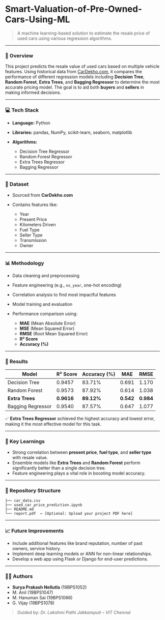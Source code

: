 # Smart-Valuation-of-Pre-Owned-Cars-Using-ML

> A machine learning-based solution to estimate the resale price of used cars using various regression algorithms.

---

### 📌 Overview

This project predicts the resale value of used cars based on multiple vehicle features. Using historical data from [CarDekho.com](https://www.cardekho.com), it compares the performance of different regression models including **Decision Tree**, **Random Forest**, **Extra Trees**, and **Bagging Regressor** to determine the most accurate pricing model. The goal is to aid both **buyers** and **sellers** in making informed decisions.

---

### 💻 Tech Stack

* **Language:** Python
* **Libraries:** pandas, NumPy, scikit-learn, seaborn, matplotlib
* **Algorithms:**

  * Decision Tree Regressor
  * Random Forest Regressor
  * Extra Trees Regressor
  * Bagging Regressor

---

### 🧪 Dataset

* Sourced from **CarDekho.com**
* Contains features like:

  * Year
  * Present Price
  * Kilometers Driven
  * Fuel Type
  * Seller Type
  * Transmission
  * Owner

---

### 📊 Methodology

* Data cleaning and preprocessing
* Feature engineering (e.g., `no_year`, one-hot encoding)
* Correlation analysis to find most impactful features
* Model training and evaluation
* Performance comparison using:

  * **MAE** (Mean Absolute Error)
  * **MSE** (Mean Squared Error)
  * **RMSE** (Root Mean Squared Error)
  * **R² Score**
  * **Accuracy (%)**

---

### 🏁 Results

| Model             | R² Score   | Accuracy (%) | MAE       | RMSE      |
| ----------------- | ---------- | ------------ | --------- | --------- |
| Decision Tree     | 0.9457     | 83.71%       | 0.691     | 1.170     |
| Random Forest     | 0.9573     | 87.92%       | 0.614     | 1.038     |
| **Extra Trees**   | **0.9616** | **89.12%**   | **0.542** | **0.984** |
| Bagging Regressor | 0.9540     | 87.57%       | 0.647     | 1.077     |

✅ **Extra Trees Regressor** achieved the highest accuracy and lowest error, making it the most effective model for this task.

---

### 📌 Key Learnings

* Strong correlation between **present price**, **fuel type**, and **seller type** with resale value.
* Ensemble models like **Extra Trees** and **Random Forest** perform significantly better than a single decision tree.
* Feature engineering plays a vital role in boosting model accuracy.

---

### 📂 Repository Structure

```
├── car_data.csv
├── used_car_price_prediction.ipynb
├── README.md
└── report.pdf  ← [Optional: Upload your project PDF here]
```

---

### 📈 Future Improvements

* Include additional features like brand reputation, number of past owners, service history.
* Implement deep learning models or ANN for non-linear relationships.
* Develop a web app using Flask or Django for end-user predictions.

---

### 👨‍💻 Authors

* **Surya Prakash Nellutla** (19BPS1052)
* M. Anil (19BPS1047)
* M. Hanuman Sai (19BPS1066)
* G. Vijay (19BPS1078)

> Guided by: *Dr. Lakshmi Pathi Jakkamputi – VIT Chennai*




